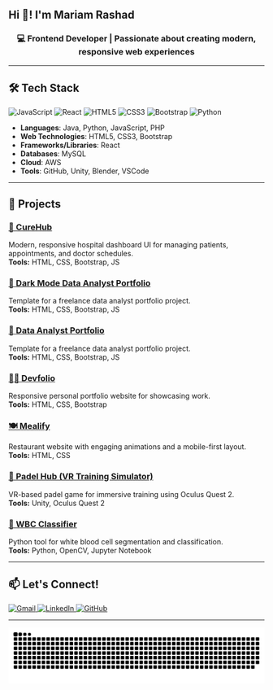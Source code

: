 <h2 align="left">Hi 👋! I'm Mariam Rashad</h2>

<h3 align="center">💻 Frontend Developer | Passionate about creating modern, responsive web experiences</h3>

---

## 🛠 Tech Stack

<div align="left">
  <img src="https://cdn.jsdelivr.net/gh/devicons/devicon/icons/javascript/javascript-original.svg" height="30" alt="JavaScript" />
  <img src="https://cdn.jsdelivr.net/gh/devicons/devicon/icons/react/react-original.svg" height="30" alt="React" />
  <img src="https://cdn.jsdelivr.net/gh/devicons/devicon/icons/html5/html5-original.svg" height="30" alt="HTML5" />
  <img src="https://cdn.jsdelivr.net/gh/devicons/devicon/icons/css3/css3-original.svg" height="30" alt="CSS3" />
  <img src="https://cdn.jsdelivr.net/gh/devicons/devicon/icons/bootstrap/bootstrap-original.svg" height="30" alt="Bootstrap" />
  <img src="https://cdn.jsdelivr.net/gh/devicons/devicon/icons/python/python-original.svg" height="30" alt="Python" />
</div>

- **Languages**: Java, Python, JavaScript, PHP  
- **Web Technologies**: HTML5, CSS3, Bootstrap  
- **Frameworks/Libraries**: React  
- **Databases**: MySQL  
- **Cloud**: AWS  
- **Tools**: GitHub, Unity, Blender, VSCode  

---

## 🚀 Projects

### [🎯 CureHub](https://github.com/MariamRashad6/curehub)  
Modern, responsive hospital dashboard UI for managing patients, appointments, and doctor schedules.  
**Tools:** HTML, CSS, Bootstrap, JS  

### [🎯 Dark Mode Data Analyst Portfolio](https://github.com/MariamRashad6/data-analyst-portfolio)  
Template for a freelance data analyst portfolio project.  
**Tools:** HTML, CSS, Bootstrap, JS

### [🎯 Data Analyst Portfolio](https://mariamrashad6.github.io/Portfolio/)  
Template for a freelance data analyst portfolio project.  
**Tools:** HTML, CSS, Bootstrap, JS

### [👩‍💻 Devfolio](https://mariamrashad6.github.io/Devfolio/)  
Responsive personal portfolio website for showcasing work.  
**Tools:** HTML, CSS, Bootstrap  

### [🍽️ Mealify](https://mariamrashad6.github.io/Mealify/)  
Restaurant website with engaging animations and a mobile-first layout.  
**Tools:** HTML, CSS  

### [🏓 Padel Hub (VR Training Simulator)](https://github.com/MariamRashad6/Padel-Hub)  
VR-based padel game for immersive training using Oculus Quest 2.  
**Tools:** Unity, Oculus Quest 2  

### [🧬 WBC Classifier](https://github.com/MariamRashad6/White-Blood-Cells-Classifier)  
Python tool for white blood cell segmentation and classification.  
**Tools:** Python, OpenCV, Jupyter Notebook  

---

## 📫 Let's Connect!

<div align="left">
  <a href="mailto:mariamrashad062@gmail.com" target="_blank">
    <img src="https://img.shields.io/static/v1?message=Gmail&logo=gmail&label=&color=D14836&logoColor=white&style=for-the-badge" height="35" alt="Gmail" />
  </a>
  <a href="https://www.linkedin.com/in/mariam-rashad-13428b287" target="_blank">
    <img src="https://img.shields.io/static/v1?message=LinkedIn&logo=linkedin&label=&color=0077B5&logoColor=white&style=for-the-badge" height="35" alt="LinkedIn" />
  </a>
  <a href="https://github.com/MariamRashad6" target="_blank">
    <img src="https://img.shields.io/static/v1?message=GitHub&logo=github&label=&color=black&logoColor=white&style=for-the-badge" height="35" alt="GitHub" />
  </a>
</div>

---

<div align="center">
  <img src="https://raw.githubusercontent.com/Platane/snk/output/github-contribution-grid-snake-dark.svg" alt="GitHub Contribution Snake" />
</div>
